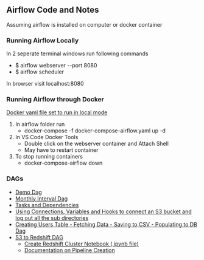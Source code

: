 ## Airflow Code and Notes

Assuming airflow is installed on computer or docker container

### Running Airflow Locally

In 2 seperate terminal windows run following commands

- $ airflow webserver --port 8080
- $ airflow scheduler

In browser visit localhost:8080

### Running Airflow through Docker

[Docker yaml file set to run in local mode](./docker-compose-airflow.yaml)

1. In airflow folder run
   - docker-compose -f docker-compose-airflow.yaml up -d
1. In VS Code Docker Tools
   - Double click on the webserver container and Attach Shell
   - May have to restart container
1. To stop running containers
   - docker-compose-airflow down

### DAGs

- [Demo Dag](./1.1-DemoDAG.py)
- [Monthly Interval Dag](./1.2-DemoMonthlyDAG.py)
- [Tasks and Dependencies](./1.3-DemoTaskAndDependenciesDAG.py)
- [Using Connections, Variables and Hooks to connect an S3 bucket and log out all the sub directories](./ConnectionsAndHooksAWSDAG.py)
- [Creating Users Table - Fetching Data - Saving to CSV - Populating to DB Dag](/CompleteIntro/0.1-CreatingTableDAG.py)
- [S3 to Redshift DAG](./S3ToRedshiftDAG.py)
  - [Create Redshift Cluster Notebook (.ipynb file)](./S3ToRedshiftCreation.ipynb)
  - [Documentation on Pipeline Creation ](./S3ToRedshift.md)
